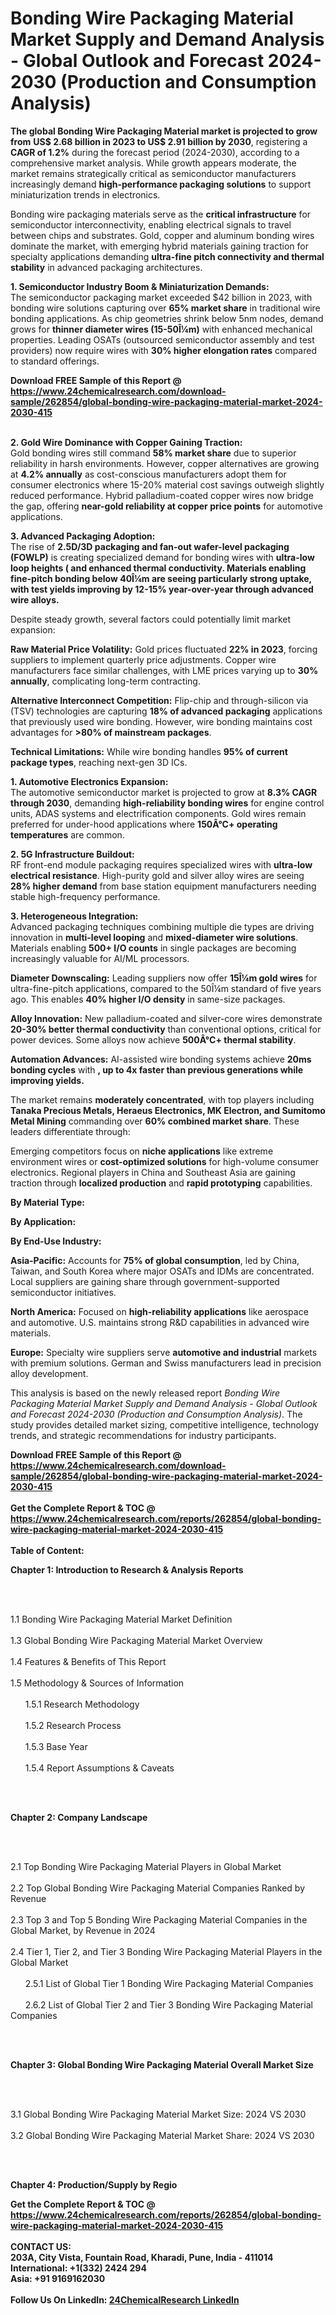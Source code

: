 <h1>Bonding Wire Packaging Material Market Supply and Demand Analysis - Global Outlook and Forecast 2024-2030 (Production and Consumption Analysis)</h1><p><strong>The global Bonding Wire Packaging Material market is projected to grow from</strong> <strong>US$ 2.68 billion in 2023 to US$ 2.91 billion by 2030</strong>, registering a <strong>CAGR of 1.2%</strong> during the forecast period (2024-2030), according to a comprehensive market analysis. While growth appears moderate, the market remains strategically critical as semiconductor manufacturers increasingly demand <strong>high-performance packaging solutions</strong> to support miniaturization trends in electronics.</p><p>Bonding wire packaging materials serve as the <strong>critical infrastructure</strong> for semiconductor interconnectivity, enabling electrical signals to travel between chips and substrates. Gold, copper and aluminum bonding wires dominate the market, with emerging hybrid materials gaining traction for specialty applications demanding <strong>ultra-fine pitch connectivity and thermal stability</strong> in advanced packaging architectures.</p><p><strong>1. Semiconductor Industry Boom &amp; Miniaturization Demands:</strong><br>
The semiconductor packaging market exceeded $42 billion in 2023, with bonding wire solutions capturing over <strong>65% market share</strong> in traditional wire bonding applications. As chip geometries shrink below 5nm nodes, demand grows for <strong>thinner diameter wires (15-50Î¼m)</strong> with enhanced mechanical properties. Leading OSATs (outsourced semiconductor assembly and test providers) now require wires with <strong>30% higher elongation rates</strong> compared to standard offerings.</p><div><b>Download FREE Sample of this Report @ 
            <a href="https://www.24chemicalresearch.com/download-sample/262854/global-bonding-wire-packaging-material-market-2024-2030-415">
            https://www.24chemicalresearch.com/download-sample/262854/global-bonding-wire-packaging-material-market-2024-2030-415</a></b></div><br><p><strong>2. Gold Wire Dominance with Copper Gaining Traction:</strong><br>
Gold bonding wires still command <strong>58% market share</strong> due to superior reliability in harsh environments. However, copper alternatives are growing at <strong>4.2% annually</strong> as cost-conscious manufacturers adopt them for consumer electronics where 15-20% material cost savings outweigh slightly reduced performance. Hybrid palladium-coated copper wires now bridge the gap, offering <strong>near-gold reliability at copper price points</strong> for automotive applications.</p><p><strong>3. Advanced Packaging Adoption:</strong><br>
The rise of <strong>2.5D/3D packaging and fan-out wafer-level packaging (FOWLP)</strong> is creating specialized demand for bonding wires with <strong>ultra-low loop heights ( and enhanced thermal conductivity. Materials enabling <strong>fine-pitch bonding below 40Î¼m</strong> are seeing particularly strong uptake, with test yields improving by 12-15% year-over-year through advanced wire alloys.</strong></p><p>Despite steady growth, several factors could potentially limit market expansion:</p><p><strong>Raw Material Price Volatility:</strong> Gold prices fluctuated <strong>22% in 2023</strong>, forcing suppliers to implement quarterly price adjustments. Copper wire manufacturers face similar challenges, with LME prices varying up to <strong>30% annually</strong>, complicating long-term contracting.</p><p><strong>Alternative Interconnect Competition:</strong> Flip-chip and through-silicon via (TSV) technologies are capturing <strong>18% of advanced packaging</strong> applications that previously used wire bonding. However, wire bonding maintains cost advantages for <strong>&gt;80% of mainstream packages</strong>.</p><p><strong>Technical Limitations:</strong> While wire bonding handles <strong>95% of current package types</strong>, reaching next-gen 3D ICs.</p><p><strong>1. Automotive Electronics Expansion:</strong><br>
The automotive semiconductor market is projected to grow at <strong>8.3% CAGR through 2030</strong>, demanding <strong>high-reliability bonding wires</strong> for engine control units, ADAS systems and electrification components. Gold wires remain preferred for under-hood applications where <strong>150Â°C+ operating temperatures</strong> are common.</p><p><strong>2. 5G Infrastructure Buildout:</strong><br>
RF front-end module packaging requires specialized wires with <strong>ultra-low electrical resistance</strong>. High-purity gold and silver alloy wires are seeing <strong>28% higher demand</strong> from base station equipment manufacturers needing stable high-frequency performance.</p><p><strong>3. Heterogeneous Integration:</strong><br>
Advanced packaging techniques combining multiple die types are driving innovation in <strong>multi-level looping</strong> and <strong>mixed-diameter wire solutions</strong>. Materials enabling <strong>500+ I/O counts</strong> in single packages are becoming increasingly valuable for AI/ML processors.</p><p><strong>Diameter Downscaling:</strong> Leading suppliers now offer <strong>15Î¼m gold wires</strong> for ultra-fine-pitch applications, compared to the 50Î¼m standard of five years ago. This enables <strong>40% higher I/O density</strong> in same-size packages.</p><p><strong>Alloy Innovation:</strong> New palladium-coated and silver-core wires demonstrate <strong>20-30% better thermal conductivity</strong> than conventional options, critical for power devices. Some alloys now achieve <strong>500Â°C+ thermal stability</strong>.</p><p><strong>Automation Advances:</strong> AI-assisted wire bonding systems achieve <strong>20ms bonding cycles</strong> with <strong>, up to 4x faster than previous generations while improving yields.</strong></p><p>The market remains <strong>moderately concentrated</strong>, with top players including <strong>Tanaka Precious Metals, Heraeus Electronics, MK Electron, and Sumitomo Metal Mining</strong> commanding over <strong>60% combined market share</strong>. These leaders differentiate through:</p><p>Emerging competitors focus on <strong>niche applications</strong> like extreme environment wires or <strong>cost-optimized solutions</strong> for high-volume consumer electronics. Regional players in China and Southeast Asia are gaining traction through <strong>localized production</strong> and <strong>rapid prototyping</strong> capabilities.</p><p><strong>By Material Type:</strong></p><p><strong>By Application:</strong></p><p><strong>By End-Use Industry:</strong></p><p><strong>Asia-Pacific:</strong> Accounts for <strong>75% of global consumption</strong>, led by China, Taiwan, and South Korea where major OSATs and IDMs are concentrated. Local suppliers are gaining share through government-supported semiconductor initiatives.</p><p><strong>North America:</strong> Focused on <strong>high-reliability applications</strong> like aerospace and automotive. U.S. maintains strong R&amp;D capabilities in advanced wire materials.</p><p><strong>Europe:</strong> Specialty wire suppliers serve <strong>automotive and industrial</strong> markets with premium solutions. German and Swiss manufacturers lead in precision alloy development.</p><p>This analysis is based on the newly released report <em>Bonding Wire Packaging Material Market Supply and Demand Analysis - Global Outlook and Forecast 2024-2030 (Production and Consumption Analysis)</em>. The study provides detailed market sizing, competitive intelligence, technology trends, and strategic recommendations for industry participants.</p><div><b>Download FREE Sample of this Report @ 
            <a href="https://www.24chemicalresearch.com/download-sample/262854/global-bonding-wire-packaging-material-market-2024-2030-415">
            https://www.24chemicalresearch.com/download-sample/262854/global-bonding-wire-packaging-material-market-2024-2030-415</a></b></div><br><div><b>Get the Complete Report & TOC @ 
            <a href="https://www.24chemicalresearch.com/reports/262854/global-bonding-wire-packaging-material-market-2024-2030-415">
            https://www.24chemicalresearch.com/reports/262854/global-bonding-wire-packaging-material-market-2024-2030-415</a></b></div><br>
            <b>Table of Content:</b><p><p><strong>Chapter 1: Introduction to Research &amp; Analysis Reports</strong></p><br />
<br />
<p>1.1 Bonding Wire Packaging Material Market Definition<br /><br />
1.3 Global Bonding Wire Packaging Material Market Overview<br /><br />
1.4 Features &amp; Benefits of This Report<br /><br />
1.5 Methodology &amp; Sources of Information<br /><br />
&nbsp;&nbsp;&nbsp;&nbsp;&nbsp; 1.5.1 Research Methodology<br /><br />
&nbsp;&nbsp;&nbsp;&nbsp;&nbsp; 1.5.2 Research Process<br /><br />
&nbsp;&nbsp;&nbsp;&nbsp;&nbsp; 1.5.3 Base Year<br /><br />
&nbsp;&nbsp;&nbsp;&nbsp;&nbsp; 1.5.4 Report Assumptions &amp; Caveats</p><br />
<br />
<p><strong>Chapter 2: Company Landscape</strong></p><br />
<br />
<p>2.1 Top Bonding Wire Packaging Material Players in Global Market<br /><br />
2.2 Top Global Bonding Wire Packaging Material Companies Ranked by Revenue<br /><br />
2.3 Top 3 and Top 5 Bonding Wire Packaging Material Companies in the Global Market, by Revenue in 2024<br /><br />
2.4 Tier 1, Tier 2, and Tier 3 Bonding Wire Packaging Material Players in the Global Market<br /><br />
&nbsp;&nbsp;&nbsp;&nbsp;&nbsp; 2.5.1 List of Global Tier 1 Bonding Wire Packaging Material Companies<br /><br />
&nbsp;&nbsp;&nbsp;&nbsp;&nbsp; 2.6.2 List of Global Tier 2 and Tier 3 Bonding Wire Packaging Material Companies</p><br />
<br />
<p><strong>Chapter 3: Global Bonding Wire Packaging Material Overall Market Size</strong></p><br />
<br />
<p>3.1 Global Bonding Wire Packaging Material Market Size: 2024 VS 2030<br /><br />
3.2 Global Bonding Wire Packaging Material Market Share: 2024 VS 2030</p><br />
<br />
<p><strong>Chapter 4: Production/Supply by Regio</p><div><b>Get the Complete Report & TOC @ 
            <a href="https://www.24chemicalresearch.com/reports/262854/global-bonding-wire-packaging-material-market-2024-2030-415">
            https://www.24chemicalresearch.com/reports/262854/global-bonding-wire-packaging-material-market-2024-2030-415</a></b></div><br><b>CONTACT US:</b><br>
            203A, City Vista, Fountain Road, Kharadi, Pune, India - 411014<br>
            International: +1(332) 2424 294<br>
            Asia: +91 9169162030 <br><br>
            Follow Us On LinkedIn: <a href="https://www.linkedin.com/company/24chemicalresearch/">24ChemicalResearch LinkedIn</a>